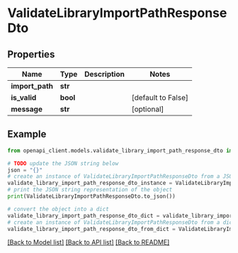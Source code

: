 # ValidateLibraryImportPathResponseDto


## Properties

Name | Type | Description | Notes
------------ | ------------- | ------------- | -------------
**import_path** | **str** |  | 
**is_valid** | **bool** |  | [default to False]
**message** | **str** |  | [optional] 

## Example

```python
from openapi_client.models.validate_library_import_path_response_dto import ValidateLibraryImportPathResponseDto

# TODO update the JSON string below
json = "{}"
# create an instance of ValidateLibraryImportPathResponseDto from a JSON string
validate_library_import_path_response_dto_instance = ValidateLibraryImportPathResponseDto.from_json(json)
# print the JSON string representation of the object
print(ValidateLibraryImportPathResponseDto.to_json())

# convert the object into a dict
validate_library_import_path_response_dto_dict = validate_library_import_path_response_dto_instance.to_dict()
# create an instance of ValidateLibraryImportPathResponseDto from a dict
validate_library_import_path_response_dto_from_dict = ValidateLibraryImportPathResponseDto.from_dict(validate_library_import_path_response_dto_dict)
```
[[Back to Model list]](../README.md#documentation-for-models) [[Back to API list]](../README.md#documentation-for-api-endpoints) [[Back to README]](../README.md)


